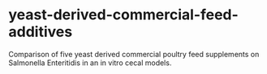 # yeast-derived-commercial-feed-additives
Comparison of five yeast derived commercial poultry feed supplements on Salmonella Enteritidis in an in vitro cecal models.
